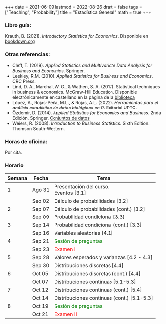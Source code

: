 +++
date      = 2021-06-09
lastmod   = 2022-08-26
draft     = false
tags      = ["Teaching", "Probability"]
title     = "Estadística General"
math      = true
+++

### Libro guía:

Krauth, B. (2021). *Introductory Statistics for Economics*. Disponible en [bookdown.org](https://bookdown.org/bkrauth/BOOK/)

### Otras referencias:

+ Cleff, T. (2019). *Applied Statistics and Multivariate Data Analysis for Business and Economics*. Springer.
+ Leekley, R.M. (2010). *Applied Statistics for Business and Economics*. CRC Press.
+ Lind, D. A., Marchal, W. G., & Wathen, S. A. (2017). Statistical techniques in business & economics. McGraw-Hill Education. Disponible electrónicamente en castellano en la página de la [biblioteca](https://biblio.uptc.edu.co/login?qurl=https://www.ebooks7-24.com%2fstage.aspx%3fil%3d%26pg%3d%26ed%3d256)
+ López, A., Rojas-Peña, M.L., & Rojas, A.L. (2022). *Herramientas para el análisis estadístico de datos biológicos en R*. Editorial UPTC.
+ Özdemir, D. (2014). *Applied Statistics for Economics and Business*. 2nda Edición. Springer. [Conjuntos de datos](https://link.springer.com/book/10.1007/978-3-319-26497-4)
+ Weiers, R. (2008). *Introduction to Business Statistics.* Sixth Edition. Thomson South-Western.



### Horas de oficina: 

Por cita.

### Horario

Semana | Fecha | Tema |
---| ---| --- |
1  | Ago 31 | Presentación del curso. <br> Eventos [3.1] |
&nbsp; | Seo 02 | Cálculo de probabilidades   [3.2] |
2  | Sep 07 | Cálculo de probabilidades (cont.) [3.2] |
&nbsp; | Sep 09 | Probabilidad condicional [3.3] |
3  | Sep 14 | Probabilidad condicional (cont.) [3.3] |
&nbsp; | Sep 16 | Variables aleatorias [4.1] |
4  | Sep 21 | <font color="green">Sesión de preguntas</font>  |
&nbsp; | Sep 23 | <font color="red">Examen I</font>  |
5  | Sep 28 | Valores esperados y varianzas [4.2 - 4.3] |
&nbsp; | Sep 30 | Distribuciones discretas [4.4] |
6  | Oct 05 |  Distribuciones discretas (cont.) [4.4] |
&nbsp; | Oct 07 | Distribuciones continuas [5.1-5.3] |
7  | Oct 12 |  Distribuciones continuas (cont.) [5.4] |
&nbsp; | Oct 14 | Distribuciones continuas (cont.) [5.1-5.3] |
8  | Oct 19 |  <font color="green">Sesión de preguntas</font>  |
&nbsp; | Oct 21 | <font color="red">Examen II</font> |




<!--
<font color="red">Sesión de preguntas</font> 

### Libro guía:

Pishro-Nik, H. (2014) *Introduction to Probability, Statistics, and Random Processes*. Kappa Research, LLC. <br>
Disponible *online* en la dirección: https://www.probabilitycourse.com

### Otras referencias:

+ Bertsekas, D. P. y Tsitsklis, J. N. (2002). *Introduction to Probability*. Athena Scientific.
+ Blanco, L. (2008). *Probabilidad*. Editorial UNAL.
+ Ross, S. M. (2014). *Introduction to Probability Models*. Academic press.

### Contenidos mínimos

+ **Unidad 1. Espacios muestrales y probabilidad.** Axiomas de probabilidad. Probabilidad condicional, teorema de la probabilidad total. Independencia. Conteo.
+ **Unidad 2. Variables aleatorias discretas.** Funciones de masa de probabilidad.  Valor esperado. 
+ **Unidad 3. Variables aleatorias continuas.** Funciones de densidad. Funciones de variables aleatorias. Funciones conjuntas. Sumas de variables aleatorias.
+ **Unidad 4. Convergencia**
+ **Unidad 5. Análisis Exploratorio de Datos**

### Evaluación

Para el primer 50 se hará un examen con un peso del 50% y dos talleres con un peso del 40%. Para el segundo 50 se harán dos exámenes con un peso del 90%. El examen con mejor nota valdrá 50% y el otro 40%.

El 10% restante corresponde a participación. Esta participación será evaluada de dos formas. La primera correponde a la participación haciendo preguntas y contestando preguntas durante la clase. La segunda corresponde a un trabajo que hará cada estudiante individualmente el lunes anterior a cada examen. Este trabajo consiste en crear una pregunta de selección múltiple del material a evaluar en el examen. Toda las entregas deben hacerse a tiempo, ya que no se aceptará material después de la hora de entrega establecida. Además, se debe entregar un archivo en formato markdown. **NO** se aceptan archivos en ningún otro formato.

### Enlace encuentros sincrónicos

meet.google.com/int-sgza-foi


### Horas de oficina: 

Por cita.
-->
